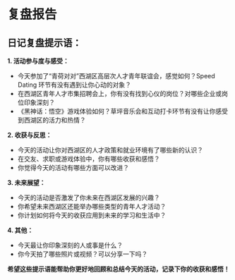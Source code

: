 # 复盘报告

## 日记复盘提示语：

**1. 活动参与度与感受：**

* 今天参加了“青荷对对”西湖区高层次人才青年联谊会，感觉如何？Speed Dating 环节有没有遇到让你心动的对象？
* 在西湖区青年人才市集招聘会上，你有没有找到心仪的岗位？对哪些企业或岗位印象深刻？
* 《黑神话：悟空》游戏体验如何？草坪音乐会和互动打卡环节有没有让你感受到西湖区的活力和热情？

**2. 收获与反思：**

* 今天的活动让你对西湖区的人才政策和就业环境有了哪些新的认识？
* 在交友、求职或游戏体验中，你有哪些收获和感悟？
* 你觉得今天的活动有哪些方面可以改进？

**3. 未来展望：**

* 今天的活动是否激发了你未来在西湖区发展的兴趣？
* 你希望未来西湖区还能举办哪些类型的青年人才活动？
* 你计划如何将今天的收获应用到未来的学习和生活中？

**4. 其他：**

* 今天最让你印象深刻的人或事是什么？
* 你今天拍了哪些照片或视频？可以分享一下吗？

**希望这些提示语能帮助你更好地回顾和总结今天的活动，记录下你的收获和感悟！**